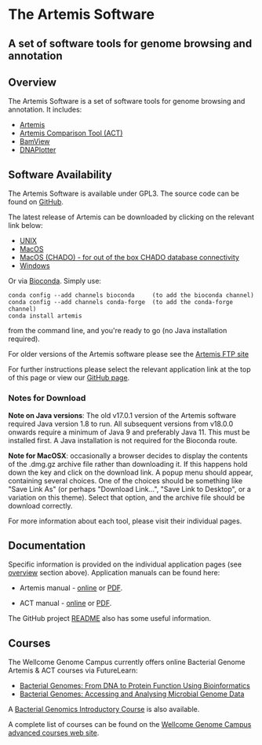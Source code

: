 # The Artemis Software
## A set of software tools for genome browsing and annotation

## Overview
The Artemis Software is a set of software tools for genome browsing and annotation. It includes:

* [Artemis](Artemis/)
* [Artemis Comparison Tool (ACT)](ACT/)
* [BamView](BamView/)
* [DNAPlotter](DNAPlotter)

## Software Availability
The Artemis Software is available under GPL3. The source code can be found on [GitHub](https://github.com/sanger-pathogens/Artemis).

The latest release of Artemis can be downloaded by clicking on the relevant link below:

* [UNIX](https://github.com/sanger-pathogens/Artemis/releases/download/v18.0.2/artemis-unix-release-18.0.2.tar.gz)
* [MacOS](https://github.com/sanger-pathogens/Artemis/releases/download/v18.0.2/artemis-macosx-release-18.0.2.dmg.gz)
* [MacOS (CHADO) - for out of the box CHADO database connectivity](https://github.com/sanger-pathogens/Artemis/releases/download/v18.0.2/artemis-macosx-chado-release-18.0.2.dmg.gz)
* [Windows](https://github.com/sanger-pathogens/Artemis/releases/download/v18.0.2/artemis-windows-release-18.0.2.zip)

Or via [Bioconda](https://bioconda.github.io). Simply use:
```
conda config --add channels bioconda     (to add the bioconda channel)
conda config --add channels conda-forge  (to add the conda-forge channel)
conda install artemis
```
from the command line, and you're ready to go (no Java installation required).

For older versions of the Artemis software please see the [Artemis FTP site](ftp://ftp.sanger.ac.uk/pub/resources/software/artemis/)

For further instructions please select the relevant application link at the top of this page or view our [GitHub page](https://github.com/sanger-pathogens/Artemis/).

### Notes for Download

__Note on Java versions__: The old v17.0.1 version of the Artemis software required Java version 1.8 to run. All subsequent versions from v18.0.0 onwards require a minimum of Java 9 and preferably Java 11. This must be installed first. A Java installation is not required for the Bioconda route.

__Note for MacOSX__: occasionally a browser decides to display the contents of the .dmg.gz archive file rather than downloading it. If this happens hold down the <control> key and click on the download link. A popup menu should appear, containing several choices. One of the choices should be something like "Save Link As" (or perhaps "Download Link...", "Save Link to Desktop", or a variation on this theme). Select that option, and the archive file should be download correctly.

For more information about each tool, please visit their individual pages.

## Documentation

Specific information is provided on the individual application pages (see [overview](#overview) section above). Application manuals can be found here:

* Artemis manual - [online](https://sanger-pathogens.github.io/Artemis/Artemis/artemis-manual.html) or [PDF](https://sanger-pathogens.github.io/Artemis/Artemis/artemis-manual.pdf).

* ACT manual - [online](https://sanger-pathogens.github.io/Artemis/ACT/act-manual.html) or [PDF](https://sanger-pathogens.github.io/Artemis/ACT/act-manual.pdf).

The GitHub project [README](https://github.com/sanger-pathogens/Artemis/blob/master/README.md) also has some useful information.

## Courses

The Wellcome Genome Campus currently offers online Bacterial Genome Artemis & ACT courses via FutureLearn:

* [Bacterial Genomes: From DNA to Protein Function Using Bioinformatics](https://www.futurelearn.com/courses/bacterial-genomes-bioinformatics)
* [Bacterial Genomes: Accessing and Analysing Microbial Genome Data](https://www.futurelearn.com/courses/bacterial-genomes-access-and-analysis)

A [Bacterial Genomics Introductory Course](https://www.futurelearn.com/courses/introduction-to-bacterial-genomics) is also available.

A complete list of courses can be found on the [Wellcome Genome Campus advanced courses web site](https://coursesandconferences.wellcomegenomecampus.org/event-type/courses/).
